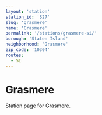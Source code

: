 ```yaml
---
layout: 'station'
station_id: 'S27'
slug: 'grasmere'
name: 'Grasmere'
permalink: '/stations/grasmere-si/'
borough: 'Staten Island'
neighborhood: 'Grasmere'
zip_code: '10304'
routes:
  - SI
---
```

# Grasmere

Station page for Grasmere.
